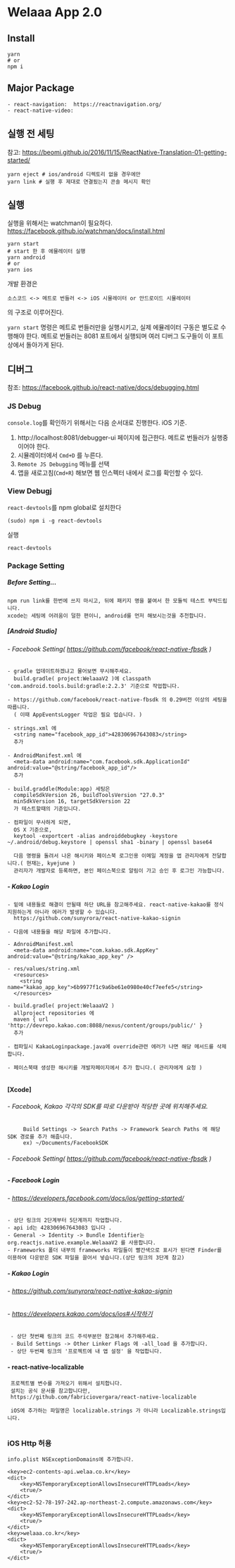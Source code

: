 # Welaaa App 2.0

## Install

```
yarn
# or
npm i
```

## Major Package
```
- react-navigation:  https://reactnavigation.org/
- react-native-video:

```

## 실행 전 세팅

참고: https://beomi.github.io/2016/11/15/ReactNative-Translation-01-getting-started/

```
yarn eject # ios/android 디렉토리 없을 경우에만
yarn link # 실행 후 제대로 연결됬는지 콘솔 메시지 확인
```

## 실행

실행을 위해서는 watchman이 필요하다.  
https://facebook.github.io/watchman/docs/install.html


```
yarn start
# start 한 후 에뮬레이터 실행
yarn android
# or
yarn ios

```

개발 환경은

`소스코드 <-> 메트로 번들러 <-> iOS 시뮬레이터 or 안드로이드 시뮬레이터`

의 구조로 이루어진다.

`yarn start` 명령은 메트로 번들러만을 실행시키고, 실제 에뮬레이터 구동은 별도로 수행해야 한다.
메트로 번들러는 8081 포트에서 실행되며 여러 디버그 도구들이 이 포트상에서 돌아가게 된다.

## 디버그

참조: https://facebook.github.io/react-native/docs/debugging.html

### JS Debug

`console.log`를 확인하기 위해서는 다음 순서대로 진행한다. iOS 기준.

1. http://localhost:8081/debugger-ui 페이지에 접근한다. 메트로 번들러가 실행중이어야 한다.
2. 시뮬레이터에서 `Cmd+D` 를 누른다.
3. `Remote JS Debugging` 메뉴를 선택
4. 앱을 새로고침(`Cmd+R`) 해보면 웹 인스펙터 내에서 로그를 확인할 수 있다.

### View Debugj

`react-devtools`를 npm global로 설치한다

```
(sudo) npm i -g react-devtools
```

실행

```
react-devtools
```



### Package Setting

##### Before Setting...
```
npm run link를 한번에 쓰지 마시고, 뒤에 패키지 명을 붙여서 한 모듈씩 테스트 부탁드립니다.
xcode는 세팅에 어려움이 덜한 편이니, android를 먼저 해보시는것을 추천합니다.
``` 


##### [Android Studio]

###### - Facebook Setting( https://github.com/facebook/react-native-fbsdk )
```
- gradle 업데이트하겠냐고 물어보면 무시해주세요. 
  build.gradle( project:WelaaaV2 )에 classpath 'com.android.tools.build:gradle:2.2.3' 기준으로 작업합니다. 

- https://github.com/facebook/react-native-fbsdk 의 0.29버전 이상의 세팅을 따릅니다.
  ( 이때 AppEventsLogger 작업은 필요 업습니다. )
  
- strings.xml 에 
  <string name="facebook_app_id">428306967643083</string> 
  추가

- AndroidManifest.xml 에
  <meta-data android:name="com.facebook.sdk.ApplicationId" android:value="@string/facebook_app_id"/>
  추가

- build.graddle(Module:app) 세팅은
  compileSdkVersion 26, buildToolsVersion "27.0.3"
  minSdkVersion 16, targetSdkVersion 22 
  가 테스트할때의 기준입니다.
  
- 컴파일이 무사하게 되면,
  OS X 기준으로, 
  keytool -exportcert -alias androiddebugkey -keystore ~/.android/debug.keystore | openssl sha1 -binary | openssl base64

  다음 명령을 돌려서 나온 해시키와 페이스북 로그인용 이메일 계정을 앱 관리자에게 전달합니다.( 현재는, kyejune )
  관리자가 개발자로 등록하면, 본인 페이스북으로 알림이 가고 승인 후 로그인 가능합니다.
```


##### - Kakao Login
```
- 밑에 내용들로 해결이 안될때 하단 URL을 참고해주세요. react-native-kakao를 정식 지원하는게 아니라 에러가 발생할 수 있습니다.
  https://github.com/sunyrora/react-native-kakao-signin

- 다음에 내용들을 해당 파일에 추가합니다.

- AdnroidManifest.xml
  <meta-data android:name="com.kakao.sdk.AppKey" android:value="@string/kakao_app_key" />
  
- res/values/string.xml
  <resources>
  	<string name="kakao_app_key">6b9977f1c9a6be61e0980e40cf7eefe5</string>
  </resources>

- build.gradle( project:WelaaaV2 )
  allproject repositories 에
  maven { url 'http://devrepo.kakao.com:8088/nexus/content/groups/public/' }
  추가

- 컴파일시 KakaoLoginpackage.java에 override관련 에러가 나면 해당 메서드를 삭제합니다. 

- 페이스북때 생성한 해시키를 개발자페이지에서 추가 합니다.( 관리자에게 요청 )
   
```


#### [Xcode]

###### - Facebook, Kakao 각각의 SDK를 따로 다운받아 적당한 곳에 위치해주세요.
         Build Settings -> Search Paths -> Framework Search Paths 에 해당 SDK 경로를 추가 해줍니다.
         ex) ~/Documents/FacebookSDK

###### - Facebook Setting( https://github.com/facebook/react-native-fbsdk )

##### - Facebook Login

###### - https://developers.facebook.com/docs/ios/getting-started/

```
- 상단 링크의 2단계부터 5단계까지 작업합니다.
- api id는 428306967643083 입니다 .
- General -> Identity -> Bundle Identifier는 org.reactjs.native.example.WelaaaV2 를 사용합니다.
- Frameworks 폴더 내부의 frameworks 파일들이 빨간색으로 표시가 된다면 Finder를 이용하여 다운받은 SDK 파일을 끌어서 넣습니다.(상단 링크의 3단계 참고)
```

##### - Kakao Login

###### - https://github.com/sunyrora/react-native-kakao-signin
###### - https://developers.kakao.com/docs/ios#시작하기
```
 - 상단 첫번째 링크의 코드 주석부분만 참고해서 추가해주세요.
 - Build Settings -> Other Linker Flags 에 -all_load 을 추가합니다.
 - 상단 두번째 링크의 '프로젝트에 내 앱 설정' 을 작업합니다.
```


#### - react-native-localizable
```
 프로젝트별 변수를 가져오기 위해서 설치합니다.
 설치는 공식 문서를 참고합니다만, 
 https://github.com/fabriciovergara/react-native-localizable
 
 iOS에 추가하는 파일명은 localizable.strings 가 아니라 Localizable.strings입니다.
 
```




### iOS Http 허용
```
info.plist NSExceptionDomains에 추가합니다.

<key>ec2-contents-api.welaa.co.kr</key>
<dict>
	<key>NSTemporaryExceptionAllowsInsecureHTTPLoads</key>
	<true/>
</dict>
<key>ec2-52-78-197-242.ap-northeast-2.compute.amazonaws.com</key>
<dict>
	<key>NSTemporaryExceptionAllowsInsecureHTTPLoads</key>
	<true/>
</dict>
<key>welaaa.co.kr</key>
<dict>
	<key>NSTemporaryExceptionAllowsInsecureHTTPLoads</key>
	<true/>
</dict>
```